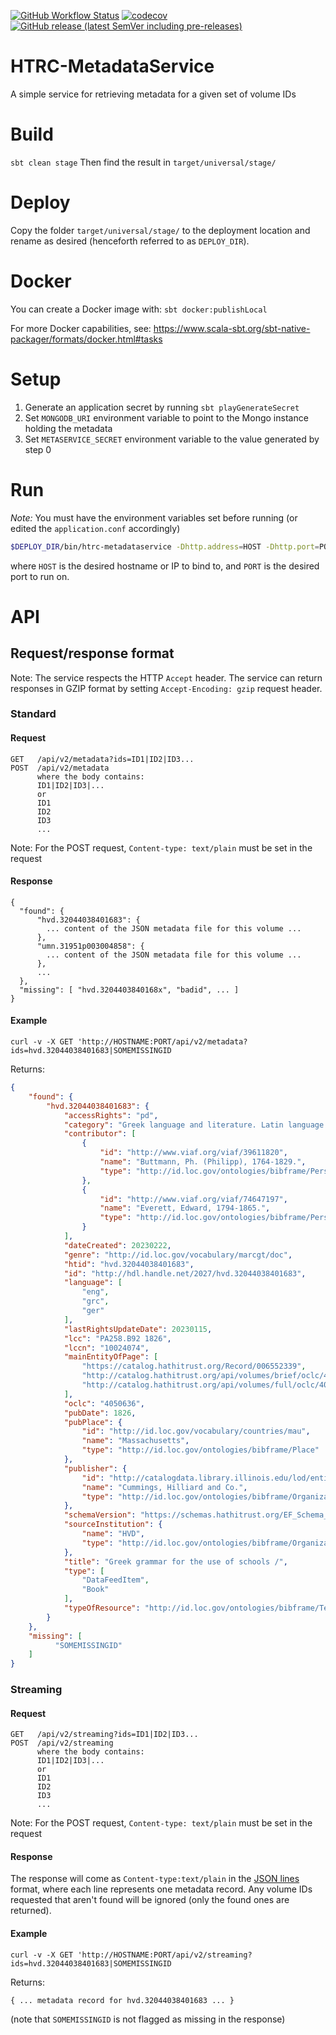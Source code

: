 [![GitHub Workflow Status](https://img.shields.io/github/actions/workflow/status/htrc/HTRC-MetadataService/ci.yml?branch=develop)](https://github.com/htrc/HTRC-MetadataService/actions/workflows/ci.yml)
[![codecov](https://codecov.io/github/htrc/HTRC-MetadataService/branch/develop/graph/badge.svg?token=LILLTB9G4K)](https://codecov.io/github/htrc/HTRC-MetadataService)
[![GitHub release (latest SemVer including pre-releases)](https://img.shields.io/github/v/release/htrc/HTRC-MetadataService?include_prereleases&sort=semver)](https://github.com/htrc/HTRC-MetadataService/releases/latest)

# HTRC-MetadataService
A simple service for retrieving metadata for a given set of volume IDs

# Build
`sbt clean stage`
Then find the result in `target/universal/stage/`

# Deploy
Copy the folder `target/universal/stage/` to the deployment location and rename as desired (henceforth referred to as `DEPLOY_DIR`).

# Docker
You can create a Docker image with:
`sbt docker:publishLocal`

For more Docker capabilities, see: https://www.scala-sbt.org/sbt-native-packager/formats/docker.html#tasks

# Setup
1. Generate an application secret by running `sbt playGenerateSecret`
2. Set `MONGODB_URI` environment variable to point to the Mongo instance holding the metadata
3. Set `METASERVICE_SECRET` environment variable to the value generated by step 0

# Run
*Note:* You must have the environment variables set before running (or edited the `application.conf` accordingly)
```bash
$DEPLOY_DIR/bin/htrc-metadataservice -Dhttp.address=HOST -Dhttp.port=PORT -Dplay.http.context=/api
```
where `HOST` is the desired hostname or IP to bind to, and `PORT` is the desired port to run on.

# API

## Request/response format

Note: The service respects the HTTP `Accept` header.
The service can return responses in GZIP format by setting `Accept-Encoding: gzip` request header.


### Standard

#### Request

```
GET   /api/v2/metadata?ids=ID1|ID2|ID3...
POST  /api/v2/metadata
      where the body contains:
      ID1|ID2|ID3|...
      or
      ID1
      ID2
      ID3
      ...
```
Note: For the POST request, `Content-type: text/plain` must be set in the request

#### Response
```
{
  "found": {
      "hvd.32044038401683": {
        ... content of the JSON metadata file for this volume ...
      },
      "umn.31951p003004858": {
        ... content of the JSON metadata file for this volume ...
      },
      ...
  },
  "missing": [ "hvd.3204403840168x", "badid", ... ]
}
```

#### Example

`curl -v -X GET 'http://HOSTNAME:PORT/api/v2/metadata?ids=hvd.32044038401683|SOMEMISSINGID`

Returns:
```json
{
    "found": {
        "hvd.32044038401683": {
            "accessRights": "pd",
            "category": "Greek language and literature. Latin language and literature",
            "contributor": [
                {
                    "id": "http://www.viaf.org/viaf/39611820",
                    "name": "Buttmann, Ph. (Philipp), 1764-1829.",
                    "type": "http://id.loc.gov/ontologies/bibframe/Person"
                },
                {
                    "id": "http://www.viaf.org/viaf/74647197",
                    "name": "Everett, Edward, 1794-1865.",
                    "type": "http://id.loc.gov/ontologies/bibframe/Person"
                }
            ],
            "dateCreated": 20230222,
            "genre": "http://id.loc.gov/vocabulary/marcgt/doc",
            "htid": "hvd.32044038401683",
            "id": "http://hdl.handle.net/2027/hvd.32044038401683",
            "language": [
                "eng",
                "grc",
                "ger"
            ],
            "lastRightsUpdateDate": 20230115,
            "lcc": "PA258.B92 1826",
            "lccn": "10024074",
            "mainEntityOfPage": [
                "https://catalog.hathitrust.org/Record/006552339",
                "http://catalog.hathitrust.org/api/volumes/brief/oclc/4050636.json",
                "http://catalog.hathitrust.org/api/volumes/full/oclc/4050636.json"
            ],
            "oclc": "4050636",
            "pubDate": 1826,
            "pubPlace": {
                "id": "http://id.loc.gov/vocabulary/countries/mau",
                "name": "Massachusetts",
                "type": "http://id.loc.gov/ontologies/bibframe/Place"
            },
            "publisher": {
                "id": "http://catalogdata.library.illinois.edu/lod/entities/ProvisionActivityAgent/ht/Cummings,%20Hilliard%20and%20Co.",
                "name": "Cummings, Hilliard and Co.",
                "type": "http://id.loc.gov/ontologies/bibframe/Organization"
            },
            "schemaVersion": "https://schemas.hathitrust.org/EF_Schema_MetadataSubSchema_v_3.0",
            "sourceInstitution": {
                "name": "HVD",
                "type": "http://id.loc.gov/ontologies/bibframe/Organization"
            },
            "title": "Greek grammar for the use of schools /",
            "type": [
                "DataFeedItem",
                "Book"
            ],
            "typeOfResource": "http://id.loc.gov/ontologies/bibframe/Text"
        }
    },
    "missing": [
          "SOMEMISSINGID"
    ]
}
```

### Streaming

#### Request

```
GET   /api/v2/streaming?ids=ID1|ID2|ID3...
POST  /api/v2/streaming
      where the body contains:
      ID1|ID2|ID3|...
      or
      ID1
      ID2
      ID3
      ...
```

Note: For the POST request, `Content-type: text/plain` must be set in the request

#### Response

The response will come as `Content-type:text/plain` in the [JSON lines](https://jsonlines.org/) format, 
where each line represents one metadata record. Any volume IDs requested that aren't found will be ignored
(only the found ones are returned).

#### Example

`curl -v -X GET 'http://HOSTNAME:PORT/api/v2/streaming?ids=hvd.32044038401683|SOMEMISSINGID`

Returns:
```
{ ... metadata record for hvd.32044038401683 ... }
```
(note that `SOMEMISSINGID` is not flagged as missing in the response)
